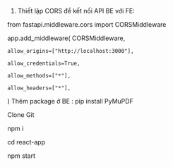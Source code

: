 1. Thiết lập CORS để kết nối API BE với FE:

from fastapi.middleware.cors import CORSMiddleware

  app.add_middleware(
    CORSMiddleware,
   
    allow_origins=["http://localhost:3000"],
     
    allow_credentials=True,
   
    allow_methods=["*"],
   
    allow_headers=["*"],
)
Thêm package ở BE : pip install PyMuPDF

Clone Git

npm i

cd react-app

npm start
